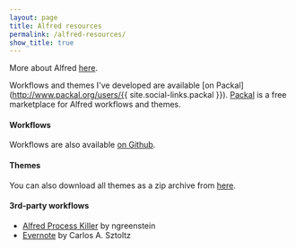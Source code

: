```yaml
---
layout: page
title: Alfred resources
permalink: /alfred-resources/
show_title: true
---
```


More about Alfred [here](https://www.alfredapp.com/).

Workflows and themes I've developed are available [on Packal](http://www.packal.org/users/{{ site.social-links.packal }}). [Packal](http://www.packal.org) is a free marketplace for Alfred workflows and themes.

#### Workflows

Workflows are also available [on Github](https://github.com/pirafrank/alfred_workflows).

#### Themes

You can also download all themes as a zip archive from [here]({{site.baseurl}}/static/alfred-themes.zip).

#### 3rd-party workflows

- [Alfred Process Killer](https://github.com/ngreenstein/alfred-process-killer) by ngreenstein
- [Evernote](http://www.alfredforum.com/topic/840-evernote-791-search-create-append-text-preview-reminders-and-more-all-within-alfred) by Carlos A. Sztoltz
